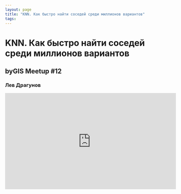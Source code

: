 ```yaml
---
layout: page
title: "KNN. Как быстро найти соседей среди миллионов вариантов"
tags:
---
```



# KNN. Как быстро найти соседей среди миллионов вариантов
## byGIS Meetup #12
### Лев Драгунов

<iframe width="560" height="315" src="https://www.youtube.com/embed/oPbugNVApNw" frameborder="0" allow="accelerometer; autoplay; encrypted-media; gyroscope; picture-in-picture" allowfullscreen></iframe>
